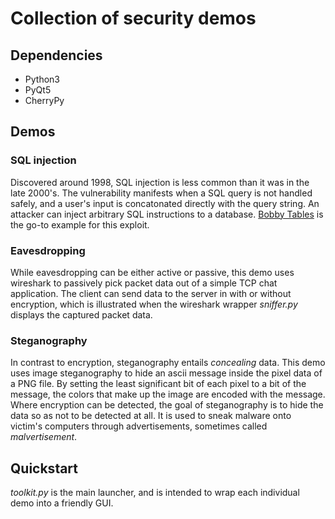 # Collection of security demos

## Dependencies
- Python3
- PyQt5
- CherryPy

## Demos
### SQL injection
Discovered around 1998, SQL injection is less common than it was in the late
2000's. The vulnerability manifests when a SQL query is not handled safely,
and a user's input is concatonated directly with the query string. An attacker
can inject arbitrary SQL instructions to a database. [Bobby Tables](https://www.xkcd.com/327/)
is the go-to example for this exploit.

### Eavesdropping
While eavesdropping can be either active or passive, this demo uses wireshark
to passively pick packet data out of a simple TCP chat application. The client
can send data to the server in with or without encryption, which is illustrated
when the wireshark wrapper *sniffer.py* displays the captured packet data.

### Steganography
In contrast to encryption, steganography entails *concealing* data. This demo
uses image steganography to hide an ascii message inside the pixel data of a 
PNG file. By setting the least significant bit of each pixel to a bit of the
message, the colors that make up the image are encoded with the message. Where
encryption can be detected, the goal of steganography is to hide the data so
as not to be detected at all. It is used to sneak malware onto victim's
computers through advertisements, sometimes called *malvertisement*.


## Quickstart
*toolkit.py* is the main launcher, and is intended to wrap each individual demo
into a friendly GUI.
